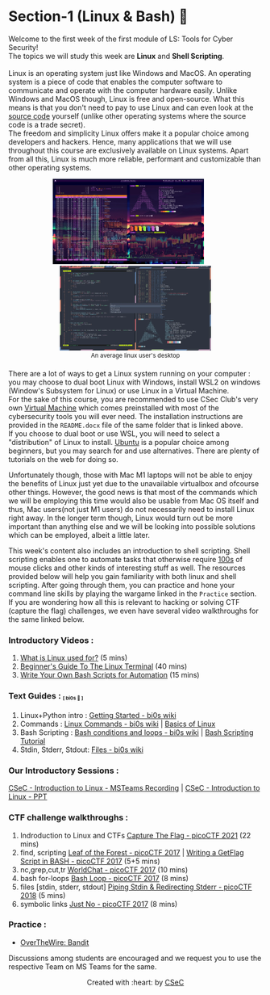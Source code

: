 # Section-1 (Linux & Bash) 🐧

Welcome to the first week of the first module of LS: Tools for Cyber Security!</br>
The topics we will study this week are <b>Linux</b> and <b>Shell Scripting</b>. <br>
<br>
Linux is an operating system just like Windows and MacOS. An operating system is a piece of code that enables the computer software to communicate and operate with the computer hardware easily. Unlike Windows and MacOS though, Linux is free and open-source. What this means is that you don't need to pay to use Linux and can even look at the [source code](https://github.com/torvalds/linux) yourself (unlike other operating systems where the source code is a trade secret).<br>
The freedom and simplicity Linux offers make it a popular choice among developers and hackers. Hence, many applications that we will use throughout this course are exclusively available on Linux systems. Apart from all this, Linux is much more reliable, performant and customizable than other operating systems.
<p align="center">
  <img src="img/1.webp" width="300" />
  &nbsp&nbsp&nbsp&nbsp&nbsp&nbsp
  <img src="img/2.webp" width="300" /><br>
  <sup>An average linux user's desktop</sup>
</p>

There are a lot of ways to get a Linux system running on your computer : you may choose to dual boot Linux with Windows, install WSL2 on windows (Window's Subsystem for Linux) or use Linux in a Virtual Machine. <br>
For the sake of this course, you are recommended to use CSec Club's very own [Virtual Machine](https://iitbacin-my.sharepoint.com/:f:/g/personal/180050089_iitb_ac_in/Ev9kNTaBIthDm74nWYFeVowB1vSpPSpmxXdLMMTn3dL76Q) which comes preinstalled with most of the cybersecurity tools you will ever need. The installation instructions are provided in the `README.docx` file of the same folder that is linked above. <br>
If you choose to dual boot or use WSL, you will need to select a "distribution" of Linux to install. [Ubuntu](https://ubuntu.com/) is a popular choice among beginners, but you may search for and use alternatives. There are plenty of tutorials on the web for doing so.<br>

Unfortunately though, those with Mac M1 laptops will not be able to enjoy the benefits of Linux just yet due to the unavailable virtualbox and ofcourse other things.
However, the good news is that most of the commands which we will be employing this time would also be usable from Mac OS itself and thus, Mac users(not just M1 users) do not
necessarily need to install Linux right away. In the longer term though, Linux would turn out be more important than anything else and we will be looking into possible
solutions which can be employed, albeit a little later.

This week's content also includes an introduction to shell scripting. Shell scripting enables one to automate tasks that otherwise require [100s](https://www.youtube.com/watch?v=K19COVM5XuA) of mouse clicks and other kinds of interesting stuff as well. The resources provided below will help you gain familiarity with both linux and shell scripting. After going through them, you can practice and hone your command line skills by playing the wargame linked in the `Practice` section. If you are wondering how all this is relevant to hacking or solving CTF (capture the flag) challenges, we even have several video walkthroughs for the same linked below. <br>

### Introductory Videos : 
1. [What is Linux used for?](https://www.youtube.com/watch?v=YA-3NI_Lfns)  (5 mins)
2. [Beginner's Guide To The Linux Terminal](https://www.youtube.com/watch?v=s3ii48qYBxA) (40 mins)
3. [Write Your Own Bash Scripts for Automation](https://www.youtube.com/watch?v=PPQ8m8xQAs8) (15 mins)

### Text Guides : <sub><sup><sub>[ bi0s 🙏 ]</sub></sup></sub>
1. Linux+Python intro  : [Getting Started - bi0s wiki](https://wiki.bi0s.in/basics/intro/) 
2. Commands : [Linux Commands - bi0s wiki](https://wiki.bi0s.in/basics/linux_commands/) | [Basics of Linux](https://d00mfist.gitbooks.io/ctf/content/basics_of_linux.html)
3. Bash Scripting : [Bash conditions and loops - bi0s wiki](https://wiki.bi0s.in/basics/one_liners/) | [Bash Scripting Tutorial](https://ryanstutorials.net/bash-scripting-tutorial/)
4. Stdin, Stderr, Stdout: [Files - bi0s wiki](https://wiki.bi0s.in/basics/files/)

### Our Introductory Sessions : 
[CSeC - Introduction to Linux - MSTeams Recording](https://iitbacin.sharepoint.com/sites/CSecClub/Shared%20Documents/Forms/AllItems.aspx?FolderCTID=0x012000AE7DBDF52AA7E4479C2DEFD6FD00A9F1&id=%2Fsites%2FCSecClub%2FShared%20Documents%2FGeneral%2FRecordings%2FIntroductory%20Workshop%20%5F1%20%5F%20Introduction%20to%20Linux%2D20211229%5F180735%2DMeeting%20Recording%2Emp4&parent=%2Fsites%2FCSecClub%2FShared%20Documents%2FGeneral%2FRecordings) |
[CSeC - Introduction to Linux - PPT](https://iitbacin.sharepoint.com/sites/CSecClub/Shared%20Documents/Forms/AllItems.aspx?FolderCTID=0x012000AE7DBDF52AA7E4479C2DEFD6FD00A9F1&id=%2Fsites%2FCSecClub%2FShared%20Documents%2FGeneral%2FLinux%5FIntro%5FSession%5F29%2D12%2D21)

### CTF challenge walkthroughs : 
1. Indroduction to Linux and CTFs [Capture The Flag - picoCTF 2021](https://www.youtube.com/watch?v=P07NH5F-t3s) (22 mins)
2. find, scripting [Leaf of the Forest - picoCTF 2017](https://www.youtube.com/watch?v=uXAhcrXuPwI) | [Writing a GetFlag Script in BASH - picoCTF 2017](https://www.youtube.com/watch?v=94UKnT83_Vg) (5+5 mins)
3. nc,grep,cut,tr [WorldChat - picoCTF 2017](https://www.youtube.com/watch?v=5WCK51Oj6iE) (10 mins)
4. bash for-loops [Bash Loop - picoCTF 2017](https://www.youtube.com/watch?v=1i_HysJ4RXM) (8 mins)
5. files \[stdin, stderr, stdout\] [Piping Stdin & Redirecting Stderr - picoCTF 2018](https://www.youtube.com/watch?v=_eNqR96OLCQ) (5 mins)
6. symbolic links [Just No - picoCTF 2017](https://www.youtube.com/watch?v=IicZGJM2kv8) (8 mins)
    
### Practice :
- [OverTheWire: Bandit](https://overthewire.org/wargames/bandit/)





Discussions among students are encouraged and we request you to use the respective Team on MS Teams for the same.
<p align="center">Created with :heart: by <a href="https://linktr.ee/csec.iitb">CSeC</a></p>
